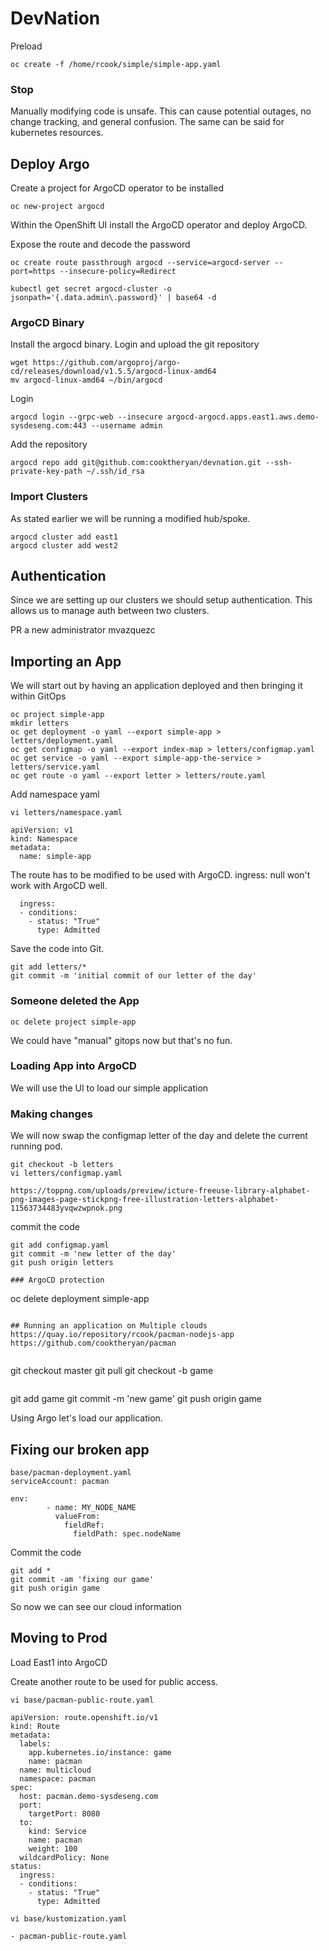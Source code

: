 # DevNation

Preload

```
oc create -f /home/rcook/simple/simple-app.yaml
```

### Stop
Manually modifying code is unsafe. This can cause potential outages, no change tracking, and general confusion. The same can be said for kubernetes resources.

## Deploy Argo
Create a project for ArgoCD operator to be installed

```
oc new-project argocd
```

Within the OpenShift UI install the ArgoCD operator and deploy ArgoCD.

Expose the route and decode the password
```
oc create route passthrough argocd --service=argocd-server --port=https --insecure-policy=Redirect
```

```
kubectl get secret argocd-cluster -o jsonpath='{.data.admin\.password}' | base64 -d
```

### ArgoCD Binary
Install the argocd binary. Login and upload the git repository

```
wget https://github.com/argoproj/argo-cd/releases/download/v1.5.5/argocd-linux-amd64
mv argocd-linux-amd64 ~/bin/argocd
```

Login
```
argocd login --grpc-web --insecure argocd-argocd.apps.east1.aws.demo-sysdeseng.com:443 --username admin
```

Add the repository
```
argocd repo add git@github.com:cooktheryan/devnation.git --ssh-private-key-path ~/.ssh/id_rsa
```

### Import Clusters
As stated earlier we will be running a modified hub/spoke.
```
argocd cluster add east1
argocd cluster add west2
```

## Authentication
Since we are setting up our clusters we should setup authentication. This allows us to manage auth between two clusters.

PR a new administrator
mvazquezc


## Importing an App
We will start out by having an application deployed and then bringing it within GitOps

```
oc project simple-app
mkdir letters
oc get deployment -o yaml --export simple-app > letters/deployment.yaml
oc get configmap -o yaml --export index-map > letters/configmap.yaml
oc get service -o yaml --export simple-app-the-service > letters/service.yaml
oc get route -o yaml --export letter > letters/route.yaml
```

Add namespace yaml
```
vi letters/namespace.yaml

apiVersion: v1
kind: Namespace
metadata:
  name: simple-app
```

The route has to be modified to be used with ArgoCD. ingress: null won't work with ArgoCD well.

```
  ingress:
  - conditions:
    - status: "True"
      type: Admitted
```

Save the code into Git.
```
git add letters/*
git commit -m 'initial commit of our letter of the day'
```
### Someone deleted the App
```
oc delete project simple-app
```

We could have "manual" gitops now but that's no fun.

### Loading App into ArgoCD
We will use the UI to load our simple application

### Making changes
We will now swap the configmap letter of the day and delete the current running pod.

```
git checkout -b letters
vi letters/configmap.yaml

https://toppng.com/uploads/preview/icture-freeuse-library-alphabet-png-images-page-stickpng-free-illustration-letters-alphabet-11563734483yvqwzwpnok.png
```

commit the code
```
git add configmap.yaml
git commit -m 'new letter of the day'
git push origin letters

### ArgoCD protection
```
oc delete deployment simple-app
```

## Running an application on Multiple clouds
https://quay.io/repository/rcook/pacman-nodejs-app
https://github.com/cooktheryan/pacman


```
git checkout master
git pull
git checkout -b game
```

```
git add game
git commit -m 'new game'
git push origin game

Using Argo let's load our application.

## Fixing our broken app
```
base/pacman-deployment.yaml
serviceAccount: pacman

env:
        - name: MY_NODE_NAME
          valueFrom:
            fieldRef:
              fieldPath: spec.nodeName
```

Commit the code
```
git add *
git commit -am 'fixing our game'
git push origin game
```

So now we can see our cloud information

## Moving to Prod
Load East1 into ArgoCD

Create another route to be used for public access.
```
vi base/pacman-public-route.yaml 

apiVersion: route.openshift.io/v1
kind: Route
metadata:
  labels:
    app.kubernetes.io/instance: game
    name: pacman
  name: multicloud
  namespace: pacman
spec:
  host: pacman.demo-sysdeseng.com
  port:
    targetPort: 8080
  to:
    kind: Service
    name: pacman
    weight: 100
  wildcardPolicy: None
status:
  ingress:
  - conditions:
    - status: "True"
      type: Admitted

vi base/kustomization.yaml

- pacman-public-route.yaml
```
